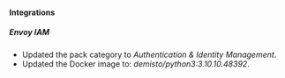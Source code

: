 
#### Integrations

##### Envoy IAM
- Updated the pack category to *Authentication & Identity Management*.
- Updated the Docker image to: *demisto/python3:3.10.10.48392*.
